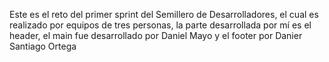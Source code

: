 Este es el reto del primer sprint del Semillero de Desarrolladores, el cual es realizado por equipos de tres personas, la parte desarrollada por mí es el header, el main fue desarrollado por Daniel Mayo y el footer por Danier Santiago Ortega
